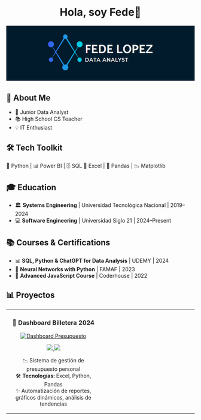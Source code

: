 <div align="center">
<h1 align="center">Hola, soy Fede👋</h1>
</div>

<p align="center">
  <img src="banner.png">
</p>

<div class="emoji-section">
        <h2>🌟 About Me</h2>
        <ul>
            <li class="highlight">🚀 Junior Data Analyst 
            <li class="highlight">📚 High School CS Teacher 
            <li class="highlight">💡 IT Enthusiast 
        </ul>
    </div>
   <div class="emoji-section" style="margin-top: 30px;">
    <h2>🛠️ Tech Toolkit</h2>
    <p>
        🐍 Python | 📊 Power BI | 🗄️ SQL  📑 Excel | 🐼 Pandas | 📉 Matplotlib
    </p>
</div>

<div class="emoji-section">
    <h2>🎓 Education</h2>
    <ul>
        <li>🏛️ <strong>Systems Engineering</strong> | Universidad Tecnológica Nacional | 2019–2024</li>
        <li>💻 <strong>Software Engineering</strong> | Universidad Siglo 21 | 2024–Present</li>
    </ul>
</div>

<div class="emoji-section" style="margin-top: 30px;">
    <h2>📚 Courses & Certifications</h2>
    <ul>
        <li>📊 <strong>SQL, Python & ChatGPT for Data Analysis</strong> | UDEMY | 2024</li>
        <li>🧠 <strong>Neural Networks with Python</strong> | FAMAF | 2023</li>
        <li>🚀 <strong>Advanced JavaScript Course</strong> | Coderhouse | 2022</li>
    </ul>
</div>


## 📊 Proyectos 
<table>
<tr>
<td width="50%">
<h3 align="center">💸 Dashboard Billetera 2024</h3>
<div align="center">
<a href="https://github.com/Fede1808/Dashboard_Billetera2024" target="_blank">
<img src="https://imgur.com/a/h2IWsy3" width="400" alt="Dashboard Presupuesto">
</a>
<p>
<a href="https://github.com/Fede1808/Dashboard_Billetera2024" target="_blank">
<img src="https://img.shields.io/badge/CÓDIGO-80ffaa?style=for-the-badge&logo=github&logoColor=black">
</a>
<a href="https://github.com/Fede1808/Dashboard_Billetera2024/raw/main/PRESUPUESTO%20Y%20GASTOS%20MENSUALES%202024.pdf" target="_blank">
<img src="https://img.shields.io/badge/REPORTE_PDF-blue?style=for-the-badge&color=4D91E6&logo=adobeacrobatreader">
</a>
</p>
<p>📉 Sistema de gestión de presupuesto personal 
<br>🛠️ <strong>Tecnologías:</strong> Excel, Python, Pandas 
<br>✨ Automatización de reportes, gráficos dinámicos, análisis de tendencias</p>
</div>                                                                                      
</td>

<td width="50%">
<!-- ¡Agrega tu segundo proyecto aquí! -->
</td>
</tr>
</table>

